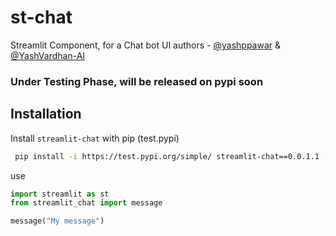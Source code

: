 # st-chat

Streamlit Component, for a Chat bot UI
authors - [@yashppawar](https://github.com/yashppawar) & [@YashVardhan-AI](https://github.com/yashvardhan-ai)

### Under Testing Phase, will be released on pypi soon

## Installation

Install `streamlit-chat` with pip (test.pypi)
```bash
 pip install -i https://test.pypi.org/simple/ streamlit-chat==0.0.1.1 --upgrade
```

use
```py
import streamlit as st
from streamlit_chat import message

message("My message")
```
   
